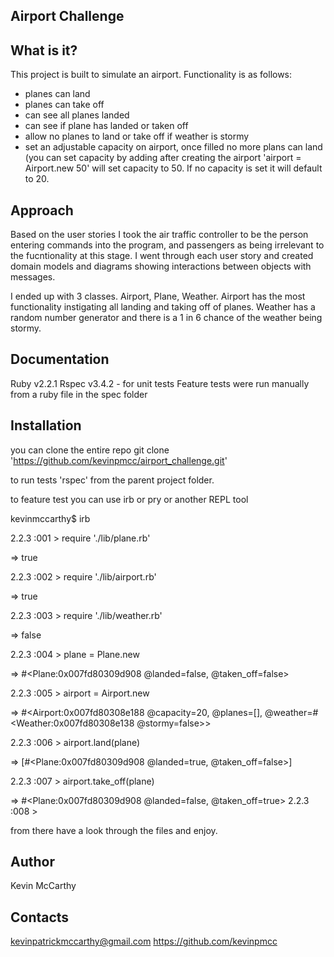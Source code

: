 Airport Challenge
------------------

What is it?
------------
This project is built to simulate an airport. Functionality is as follows:

* planes can land 
* planes can take off
* can see all planes landed
* can see if plane has landed or taken off
* allow no planes to land or take off if weather is stormy
* set an adjustable capacity on airport, once filled no more plans can land (you
  can set capacity by adding after creating the airport 'airport = Airport.new
50' will set capacity to 50. If no capacity is set it will default to 20.



Approach
------------
Based on the user stories I took the air traffic controller to be the person
entering commands into the program, and passengers as being irrelevant to the
fucntionality at this stage.
I went through each user story and created domain models and diagrams showing
interactions between objects with messages.

I ended up with 3 classes. Airport, Plane, Weather. Airport has the most
functionality instigating all landing and taking off of planes. Weather has a
random number generator and there is a 1 in 6 chance of the weather being
stormy.


Documentation
------------
Ruby v2.2.1
Rspec v3.4.2 - for unit tests
Feature tests were run manually from a ruby file in the spec folder


Installation
------------
you can clone the entire repo
git clone 'https://github.com/kevinpmcc/airport_challenge.git'

to run tests
'rspec'
from the parent project folder.

to feature test you can use irb or pry or another REPL tool

kevinmccarthy$ irb

2.2.3 :001 > require './lib/plane.rb'

 => true 
 
2.2.3 :002 > require './lib/airport.rb'

 => true 
 
2.2.3 :003 > require './lib/weather.rb'

 => false 
 
2.2.3 :004 > plane = Plane.new

 => #<Plane:0x007fd80309d908 @landed=false, @taken_off=false> 
 
2.2.3 :005 > airport = Airport.new

 => #<Airport:0x007fd80308e188 @capacity=20, @planes=[],
@weather=#<Weather:0x007fd80308e138 @stormy=false>> 

2.2.3 :006 > airport.land(plane)

 => [#<Plane:0x007fd80309d908 @landed=true, @taken_off=false>] 
 
2.2.3 :007 > airport.take_off(plane)

 => #<Plane:0x007fd80309d908 @landed=false, @taken_off=true> 
2.2.3 :008 > 

from there have a look through the files and enjoy.


Author
------------
Kevin McCarthy

Contacts
------------
kevinpatrickmccarthy@gmail.com
https://github.com/kevinpmcc
